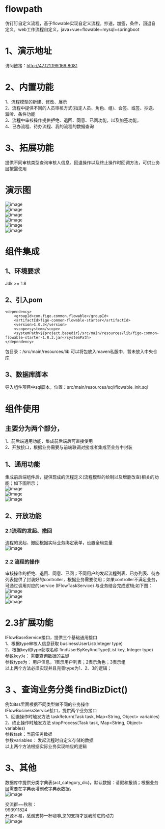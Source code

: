 # flowpath
仿钉钉自定义流程，基于flowable实现自定义流程，抄送，加签，条件，回退自定义，web工作流程自定义，java+vue+flowable+mysql+springboot

# 1、演示地址
访问链接：http://47.121.199.169:8081

# 2、内置功能
   1、流程模型的新建、修改、展示<br>
   2、流程中提供不同的人员审核方式(指定人员、角色、组)、会签、或签、抄送、监听、条件功能<br>
   3、流程中审核操作提供拒绝、退回、同意、已阅功能，以及加签功能。<br>
   4、已办流程、待办流程、我的流程的数据查询<br>
# 3、拓展功能
  提供不同审核类型查询审核人信息、回退操作以及终止操作时回调方法，可供业务层按需使用

# 演示图
![image](https://github.com/figo003/flowpath/blob/main/figo-flowable-demo/img/1.png) <br>
![image](https://github.com/figo003/flowpath/blob/main/figo-flowable-demo/img/2.png) <br>
![image](https://github.com/figo003/flowpath/blob/main/figo-flowable-demo/img/3.png) <br>
![image](https://github.com/figo003/flowpath/blob/main/figo-flowable-demo/img/4.png) <br>
![image](https://github.com/figo003/flowpath/blob/main/figo-flowable-demo/img/5.png) <br>
![image](https://github.com/figo003/flowpath/blob/main/figo-flowable-demo/img/6.png) <br>

# 组件集成
## 1、环境要求
Jdk >= 1.8


## 2、引入pom
```
<dependency>
    <groupId>com.figo.common.flowable</groupId> 
    <artifactId>figo-common-flowable-starter</artifactId> 
    <version>1.0.3</version>
    <scope>system</scope> 
    <systemPath>${project.basedir}/src/main/resources/lib/figo-common-flowable-starter-1.0.3.jar</systemPath>
</dependency>
```

包目录：/src/main/resources/lib
可以将包放入maven私服中，暂未放入中央仓库
## 3、数据库脚本
导入组件项目中sql脚本，位置：src/main/resources/sql/flowable_init.sql

#  组件使用
## 主要分为两个部分， <br>
1、前后端通用功能，集成前后端后可直接使用 <br>
2、开放接口，根据业务需要与前端联调对接或者集成至业务中封装 <br>

## 1、通用功能
集成前后端组件后，提供现成的流程定义(流程模型的绘制以及增删改查)相关的功能；如下图所示；<br>
![image](https://github.com/figo003/flowpath/blob/main/figo-flowable-demo/img/7.png) <br>
![image](https://github.com/figo003/flowpath/blob/main/figo-flowable-demo/img/8.png) <br>
![image](https://github.com/figo003/flowpath/blob/main/figo-flowable-demo/img/9.png) <br>

## 2、开放功能
### 2.1流程的发起、撤回
流程的发起、撤回根据实际业务绑定表单，设置全局变量<br>
![image](https://github.com/figo003/flowpath/blob/main/figo-flowable-demo/img/10.png) <br>


### 2.2 流程的操作
审核操作的拒绝、退回、同意、已阅；不同用户的发起流程列表、已办列表、待办列表提供了封装好的controller，根据业务需要使用；如果controller不满足业务，可通过调用对应的service (IFlowTaskService) 与业务结合完成逻辑;如下图：<br>
![image](https://github.com/figo003/flowpath/blob/main/figo-flowable-demo/img/11.png) <br>
![image](https://github.com/figo003/flowpath/blob/main/figo-flowable-demo/img/12.png) <br>
![image](https://github.com/figo003/flowpath/blob/main/figo-flowable-demo/img/13.png) <br>
# 2.3扩展功能
  IFlowBaseService接口，提供三个基础通用接口 <br>
  1、根据type审核人信息获取 businessUserList(Integer type) <br>
  2、根据key和type获取名称 findUserByKeyAndType(List<String> key, Integer type) <br>
参数key为：   需要查询数据的主键 <br>
参数type为：  用户信息，1表示用户列表；2表示角色；3表示组 <br>
以上两个方法必须实现并且完善type为1、2、3的逻辑； <br>

# 3 、查询业务分类 findBizDict()
例如itss里面根据不同类型做不同的业务操作 <br>
IFlowBusinessService接口，提供两个业务接口 <br>
1、回退操作时触发方法 taskReturn(Task task, Map<String, Object> variables) <br>
2、终止操作时触发方法 stopProcess(Task task, Map<String, Object> variables) <br>
参数task：当前任务数据  <br>
参数variables： 发起流程时自定义存储的数据 <br>
以上两个方法根据实际业务实现响应的逻辑 <br>

# 3、其他
数据库中提供分类字典表(act_category_dic)，默认数据：请假和报销；根据业务层需要在字典表增删改字典表数据。<br>
![image](https://github.com/figo003/flowpath/blob/main/figo-flowable-demo/img/14.png) 


交流群~~秋秋：<br>
993911824<br>
开源不易，感谢支持一杯咖啡,您的支持才是我前进的动力<br>
 ![image](https://github.com/figo003/flowpath/blob/main/figo-flowable-demo/img/zhifubao.png)



